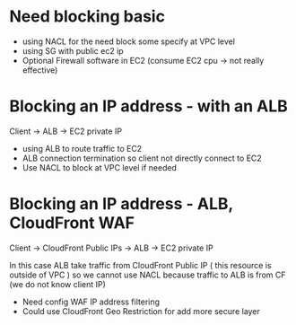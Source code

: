 # Need blocking basic

- using NACL for the need block some specify at VPC level
- using SG with public ec2 ip
- Optional Firewall software in EC2 (consume EC2 cpu → not really effective)

# Blocking an IP address - with an ALB

Client → ALB → EC2 private IP

- using ALB to route traffic to EC2
- ALB connection termination so client not directly connect to EC2
- Use NACL to block at VPC level if needed

# Blocking an IP address  -  ALB, CloudFront WAF

Client → CloudFront Public IPs → ALB → EC2 private IP

In this case ALB take traffic from CloudFront Public IP ( this resource is outside of VPC ) so we cannot use NACL because traffic to ALB is from CF (we do not know client IP)

- Need config WAF IP address filtering
- Could use CloudFront Geo Restriction for add more secure layer